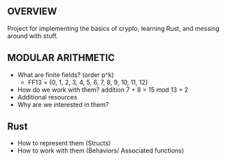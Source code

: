 ## OVERVIEW

Project for implementing the basics of crypto, learning Rust, and messing around with stuff.

## MODULAR ARITHMETIC

- What are finite fields? (order p^k)
    - FF13 = {0, 1, 2, 3, 4, 5, 6, 7, 8, 9, 10, 11, 12}
- How do we work with them? addition 7 + 8 = 15 mod 13 = 2
- Additional resources
- Why are we interested in them?

## Rust 
- How to represent them (Structs)
- How to work with them (Behaviors/ Associated functions)
